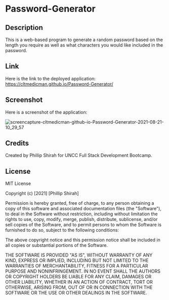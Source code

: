 # Password-Generator

## Description
This is a web-based program to generate a random password based on the length you require as well as what characters you would like included in the password.

## Link
Here is the link to the deployed application: https://cltmedicman.github.io/Password-Generator/

## Screenshot
Here is a screenshot of the application:

![screencapture-cltmedicman-github-io-Password-Generator-2021-08-21-10_29_57](https://user-images.githubusercontent.com/79491454/130326284-4a1d2d44-b4a1-4ce2-88a1-d90ddb3b167b.png)

## Credits
Created by Phillip Shirah for UNCC Full Stack Development Bootcamp.

## License
MIT License

Copyright (c) [2021] [Phillip Shirah]

Permission is hereby granted, free of charge, to any person obtaining a copy
of this software and associated documentation files (the "Software"), to deal
in the Software without restriction, including without limitation the rights
to use, copy, modify, merge, publish, distribute, sublicense, and/or sell
copies of the Software, and to permit persons to whom the Software is
furnished to do so, subject to the following conditions:

The above copyright notice and this permission notice shall be included in all
copies or substantial portions of the Software.

THE SOFTWARE IS PROVIDED "AS IS", WITHOUT WARRANTY OF ANY KIND, EXPRESS OR
IMPLIED, INCLUDING BUT NOT LIMITED TO THE WARRANTIES OF MERCHANTABILITY,
FITNESS FOR A PARTICULAR PURPOSE AND NONINFRINGEMENT. IN NO EVENT SHALL THE
AUTHORS OR COPYRIGHT HOLDERS BE LIABLE FOR ANY CLAIM, DAMAGES OR OTHER
LIABILITY, WHETHER IN AN ACTION OF CONTRACT, TORT OR OTHERWISE, ARISING FROM,
OUT OF OR IN CONNECTION WITH THE SOFTWARE OR THE USE OR OTHER DEALINGS IN THE
SOFTWARE.
